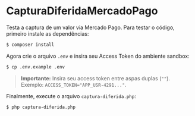 # CapturaDiferidaMercadoPago

Testa a captura de um valor via Mercado Pago. Para testar o código, primeiro instale as dependências:

```sh
$ composer install
```

Agora crie o arquivo `.env` e insira seu Access Token do ambiente sandbox:

```sh
$ cp .env.example .env
```

> **Importante:** Insira seu access token entre aspas duplas (`""`). Exemplo: `ACCESS_TOKEN="APP_USR-4291..."`.

Finalmente, execute o arquivo `captura-diferida.php`:

```sh
$ php captura-diferida.php
```
